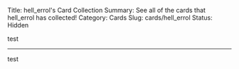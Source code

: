 Title: hell_errol's Card Collection
Summary: See all of the cards that hell_errol has collected!
Category: Cards
Slug: cards/hell_errol
Status: Hidden

test

---
test